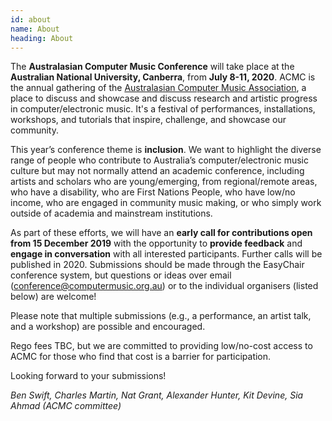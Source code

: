 ```yaml
---
id: about
name: About
heading: About
---
```


The **Australasian Computer Music Conference** will take place at the
**Australian National University, Canberra**, from **July 8-11, 2020**. ACMC is
the annual gathering of the [Australasian Computer Music
Association](https://computermusic.org.au), a place to discuss and showcase and
discuss research and artistic progress in computer/electronic music. It's a
festival of performances, installations, workshops, and tutorials that inspire,
challenge, and showcase our community.

This year’s conference theme is **inclusion**. We want to highlight the diverse
range of people who contribute to Australia’s computer/electronic music culture
but may not normally attend an academic conference, including artists and
scholars who are young/emerging, from regional/remote areas, who have a
disability, who are First Nations People, who have low/no income, who are
engaged in community music making, or who simply work outside of academia and
mainstream institutions.

As part of these efforts, we will have an **early call for contributions open
from 15 December 2019** with the opportunity to **provide feedback** and
**engage in conversation** with all interested participants. Further calls will
be published in 2020. Submissions should be made through the EasyChair
conference system, but questions or ideas over email
([conference@computermusic.org.au](conference@computermusic.org.au)) or to the individual
organisers (listed below) are welcome!

Please note that multiple submissions (e.g., a performance, an artist talk, and a workshop) are possible and encouraged.

Rego fees TBC, but we are committed to providing low/no-cost access to ACMC for
those who find that cost is a barrier for participation.

Looking forward to your submissions!

_Ben Swift, Charles Martin, Nat Grant, Alexander Hunter, Kit Devine, Sia Ahmad (ACMC committee)_
